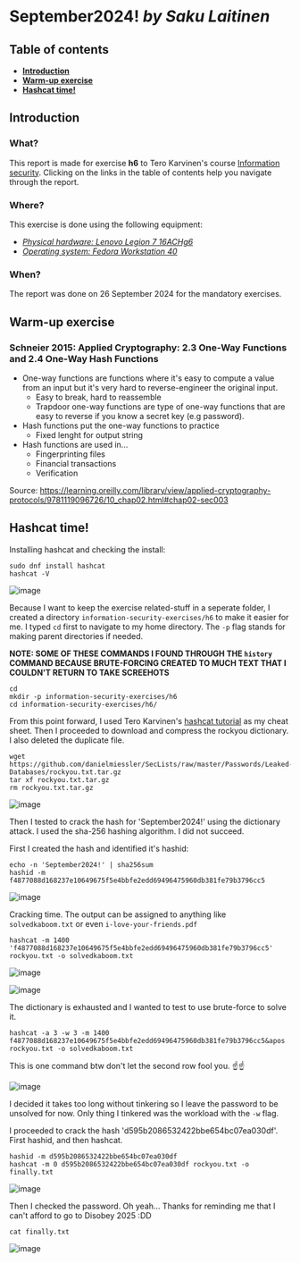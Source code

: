 # September2024! _by Saku Laitinen_

## Table of contents

- **[Introduction](https://github.com/KebabGarva/basic-network-security/blob/main/h6.md#introduction)**
- **[Warm-up exercise](https://github.com/KebabGarva/basic-network-security/blob/main/h6.md#warm-up-exercise)**
- **[Hashcat time!](https://github.com/KebabGarva/basic-network-security/blob/main/h6.md#hashcat-time)**

## Introduction

### What?

This report is made for exercise **h6** to Tero Karvinen's course [Information security](https://terokarvinen.com/information-security/). Clicking on the links in the table of contents help you navigate through the report.

### Where?

This exercise is done using the following equipment:

- [*Physical hardware: Lenovo Legion 7 16ACHg6*](https://nanoreview.net/en/laptop/lenovo-legion-7-2021-amd?m=c.1_g.3_r.3_s.3)
- [*Operating system: Fedora Workstation 40*](https://fedoraproject.org/workstation/download)

### When?

The report was done on 26 September 2024 for the mandatory exercises.

## Warm-up exercise

### Schneier 2015: Applied Cryptography: 2.3 One-Way Functions and 2.4 One-Way Hash Functions

- One-way functions are functions where it's easy to compute a value from an input but it's very hard to reverse-engineer the original input.
  - Easy to break, hard to reassemble
  - Trapdoor one-way functions are type of one-way functions that are easy to reverse if you know a secret key (e.g password).
- Hash functions put the one-way functions to practice
  - Fixed lenght for output string
- Hash functions are used in...
  - Fingerprinting files
  - Financial transactions
  - Verification

Source: https://learning.oreilly.com/library/view/applied-cryptography-protocols/9781119096726/10_chap02.html#chap02-sec003

## Hashcat time!

Installing hashcat and checking the install:

```
sudo dnf install hashcat
hashcat -V
```

![image](https://github.com/user-attachments/assets/b916ea7b-cba2-47a9-bfd8-818b3cb54b7a)

Because I want to keep the exercise related-stuff in a seperate folder, I created a directory `information-security-exercises/h6` to make it easier for me. I typed `cd` first to navigate to my home directory. The `-p` flag stands for making parent directories if needed.

**NOTE: SOME OF THESE COMMANDS I FOUND THROUGH THE `history` COMMAND BECAUSE BRUTE-FORCING CREATED TO MUCH TEXT THAT I COULDN'T RETURN TO TAKE SCREEHOTS**

```
cd
mkdir -p information-security-exercises/h6
cd information-security-exercises/h6/
```

From this point forward, I used Tero Karvinen's [hashcat tutorial](https://terokarvinen.com/2022/cracking-passwords-with-hashcat/) as my cheat sheet. Then I proceeded to download and compress the rockyou dictionary. I also deleted the duplicate file.

```
wget https://github.com/danielmiessler/SecLists/raw/master/Passwords/Leaked-Databases/rockyou.txt.tar.gz
tar xf rockyou.txt.tar.gz
rm rockyou.txt.tar.gz
```

![image](https://github.com/user-attachments/assets/30cf8b4b-b696-44b5-b214-58ce2310352a)


Then I tested to crack the hash for 'September2024!' using the dictionary attack. I used the sha-256 hashing algorithm. I did not succeed.

First I created the hash and identified it's hashid:

```
echo -n 'September2024!' | sha256sum
hashid -m f4877088d168237e10649675f5e4bbfe2edd69496475960db381fe79b3796cc5
```
![image](https://github.com/user-attachments/assets/16a6854e-648d-4f9c-81e6-5c160b8ff331)

Cracking time. The output can be assigned to anything like `solvedkaboom.txt` or even `i-love-your-friends.pdf`

```
hashcat -m 1400 'f4877088d168237e10649675f5e4bbfe2edd69496475960db381fe79b3796cc5' rockyou.txt -o solvedkaboom.txt
```

![image](https://github.com/user-attachments/assets/f2204697-a861-4153-82f8-36ec56a65e09)

![image](https://github.com/user-attachments/assets/f9ca51f4-f217-49ae-879c-02d2c3f92b35)


The dictionary is exhausted and I wanted to test to use brute-force to solve it.

```
hashcat -a 3 -w 3 -m 1400 f4877088d168237e10649675f5e4bbfe2edd69496475960db381fe79b3796cc5&apos rockyou.txt -o solvedkaboom.txt
```

This is one command btw don't let the second row fool you. ☝️☝️

![image](https://github.com/user-attachments/assets/7b799c67-94e7-4ea8-8ac0-1ba9da4f8926)

I decided it takes too long without tinkering so I leave the password to be unsolved for now. Only thing I tinkered was the workload with the `-w` flag.

I proceeded to crack the hash 'd595b2086532422bbe654bc07ea030df'. First hashid, and then hashcat.

```
hashid -m d595b2086532422bbe654bc07ea030df
hashcat -m 0 d595b2086532422bbe654bc07ea030df rockyou.txt -o finally.txt
```
![image](https://github.com/user-attachments/assets/dd4fd277-ce4f-4ae5-8fd1-830af41ed16c)

Then I checked the password. Oh yeah... Thanks for reminding me that I can't afford to go to Disobey 2025 :DD

```
cat finally.txt
```

![image](https://github.com/user-attachments/assets/55ea9d1f-0b33-4f09-a4c4-be93ad26d54b)




